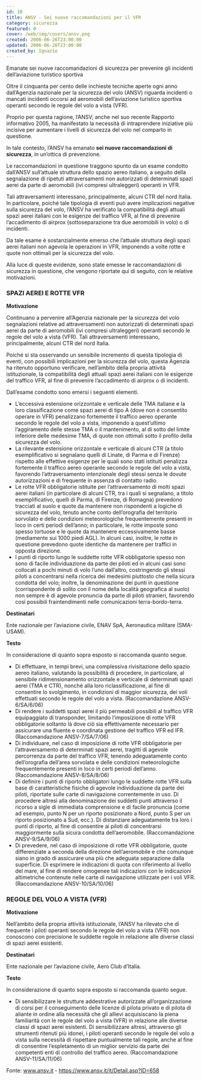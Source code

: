 ```yaml
---
id: 10
title: ANSV - Sei nuove raccomandazioni per il VFR
category: sicurezza
featured: 0
cover: /web/img/covers/ansv.png
created: 2006-06-26T23:00:00
updated: 2006-06-26T23:00:00
created_by: Ignazio
---
```


Emanate sei nuove raccomandazioni di sicurezza per prevenire gli incidenti dell’aviazione turistico sportiva

Oltre il cinquanta per cento delle inchieste tecniche aperte ogni anno dall’Agenzia nazionale per la sicurezza del volo (ANSV) riguarda incidenti o mancati incidenti occorsi ad aeromobili dell’aviazione turistico sportiva operanti secondo le regole del volo a vista (VFR).

Proprio per questa ragione, l’ANSV, anche nel suo recente Rapporto informativo 2005, ha manifestato la necessità di intraprendere iniziative più incisive per aumentare i livelli di sicurezza del volo nel comparto in questione.

In tale contesto, l’ANSV ha emanato **sei nuove raccomandazioni di sicurezza**, in un’ottica di prevenzione.

Le raccomandazioni in questione traggono spunto da un esame condotto dall’ANSV sull’attuale struttura dello spazio aereo italiano, a seguito della segnalazione di ripetuti attraversamenti non autorizzati di determinati spazi aerei da parte di aeromobili (ivi compresi ultraleggeri) operanti in VFR.

Tali attraversamenti interessano, principalmente, alcuni CTR del nord Italia. In particolare, poiché tale tipologia di eventi può avere implicazioni negative sulla sicurezza del volo, l’ANSV ha verificato la compatibilità degli attuali spazi aerei italiani con le esigenze del traffico VFR, al fine di prevenire l’accadimento di airprox (sottoseparazione tra due aeromobili in volo) o di incidenti.

Da tale esame è sostanzialmente emerso che l’attuale struttura degli spazi aerei italiani non agevola le operazioni in VFR, imponendo a volte rotte e quote non ottimali per la sicurezza del volo.

Alla luce di queste evidenze, sono state emesse le raccomandazioni di sicurezza in questione, che vengono riportate qui di seguito, con le relative motivazioni.

### SPAZI AEREI E ROTTE VFR

**Motivazione**

Continuano a pervenire all’Agenzia nazionale per la sicurezza del volo segnalazioni relative ad attraversamenti non autorizzati di determinati spazi aerei da parte di aeromobili (ivi compresi ultraleggeri) operanti secondo le regole del volo a vista (VFR). Tali attraversamenti interessano, principalmente, alcuni CTR del nord Italia.

Poiché si sta osservando un sensibile incremento di questa tipologia di eventi, con possibili implicazioni per la sicurezza del volo, questa Agenzia ha ritenuto opportuno verificare, nell’ambito della propria attività istituzionale, la compatibilità degli attuali spazi aerei italiani con le esigenze del traffico VFR, al fine di prevenire l’accadimento di airprox o di incidenti.

Dall’esame condotto sono emersi i seguenti elementi.

- L’eccessiva estensione orizzontale e verticale delle TMA italiane e la loro classificazione come spazi aerei di tipo A (dove non è consentito operare in VFR) penalizzano fortemente il traffico aereo operante secondo le regole del volo a vista, imponendo a quest’ultimo l’aggiramento delle stesse TMA o il mantenimento, al di sotto del limite inferiore delle medesime TMA, di quote non ottimali sotto il profilo della sicurezza del volo.
- La rilevante estensione orizzontale e verticale di alcuni CTR (a titolo esemplificativo si segnalano quelli di Linate, di Parma e di Firenze) rispetto alle effettive esigenze per le quali sono stati istituiti penalizza fortemente il traffico aereo operante secondo le regole del volo a vista, favorendo l’attraversamento intenzionale degli stessi senza le dovute autorizzazioni e di frequente in assenza di contatto radio.
- Le rotte VFR obbligatorie istituite per l’attraversamento di molti spazi aerei italiani (in particolare di alcuni CTR, tra i quali si segnalano, a titolo esemplificativo, quelli di Parma, di Firenze, di Romagna) prevedono tracciati al suolo e quote da mantenere non rispondenti a logiche di sicurezza del volo, tenuto anche conto dell’orografia del territorio sorvolato e delle condizioni meteorologiche frequentemente presenti in loco in certi periodi dell’anno; in particolare, le rotte imposte sono spesso tortuose e le quote da mantenere eccessivamente basse (mediamente sui 1000 piedi AGL). In alcuni casi, inoltre, le rotte in questione prevedono quote identiche da mantenere per traffici in opposta direzione.
- I punti di riporto lungo le suddette rotte VFR obbligatorie spesso non sono di facile individuazione da parte dei piloti ed in alcuni casi sono collocati a pochi minuti di volo l’uno dall’altro, costringendo gli stessi piloti a concentrarsi nella ricerca dei medesimi piuttosto che nella sicura condotta del volo; inoltre, la denominazione dei punti in questione (corrispondente di solito con il nome della località geografica al suolo) non sempre è di agevole pronuncia da parte di piloti stranieri, favorendo così possibili fraintendimenti nelle comunicazioni terra-bordo-terra.

**Destinatari**

Ente nazionale per l’aviazione civile, ENAV SpA, Aeronautica militare (SMA-USAM).

**Testo**

In considerazione di quanto sopra esposto si raccomanda quanto segue.

- Di effettuare, in tempi brevi, una complessiva rivisitazione dello spazio aereo italiano, valutando la possibilità di procedere, in particolare, al sensibile ridimensionamento orizzontale e verticale di determinati spazi aerei (TMA e CTR), nonché alla loro riclassificazione, al fine di consentire lo svolgimento, in condizioni di maggior sicurezza, dei voli effettuati secondo le regole del volo a vista. (Raccomandazione ANSV-6/SA/6/06)
- Di rendere i suddetti spazi aerei il più permeabili possibili al traffico VFR equipaggiato di transponder, limitando l’imposizione di rotte VFR obbligatorie soltanto là dove ciò sia effettivamente necessario per assicurare una fluente e coordinata gestione del traffico VFR ed IFR. (Raccomandazione ANSV-7/SA/7/06)
- Di individuare, nel caso di imposizione di rotte VFR obbligatorie per l’attraversamento di determinati spazi aerei, tragitti di agevole percorrenza da parte del traffico VFR, tenendo adeguatamente conto dell’orografia dell’area sorvolata e delle condizioni meteorologiche frequentemente presenti in loco in certi periodi dell’anno. (Raccomandazione ANSV-8/SA/8/06)
- Di definire i punti di riporto obbligatori lungo le suddette rotte VFR sulla base di caratteristiche fisiche di agevole individuazione da parte dei piloti, riportate sulle carte di navigazione correntemente in uso. Di procedere altresì alla denominazione dei suddetti punti attraverso il ricorso a sigle di immediata comprensione e di facile pronuncia (come ad esempio, punto N per un riporto posizionato a Nord, punto S per un riporto posizionato a Sud, ecc.). Di distanziare adeguatamente tra loro i punti di riporto, al fine di consentire ai piloti di concentrarsi maggiormente sulla sicura condotta dell’aeromobile. (Raccomandazione ANSV-9/SA/9/06)
- Di prevedere, nel caso di imposizione di rotte VFR obbligatorie, quote differenziate a seconda della direzione dell’aeromobile e che comunque siano in grado di assicurare una più che adeguata separazione dalla superficie. Di esprimere le indicazioni di quota con riferimento al livello del mare, al fine di rendere omogenee tali indicazioni con le indicazioni altimetriche contenute nelle carte di navigazione utilizzate per i voli VFR. (Raccomandazione ANSV-10/SA/10/06)

### REGOLE DEL VOLO A VISTA (VFR)

**Motivazione**

Nell’ambito della propria attività istituzionale, l’ANSV ha rilevato che di frequente i piloti operanti secondo le regole del volo a vista (VFR) non conoscono con precisione le suddette regole in relazione alle diverse classi di spazi aerei esistenti.

**Destinatari**

Ente nazionale per l’aviazione civile, Aero Club d’Italia.

**Testo**

In considerazione di quanto sopra esposto si raccomanda quanto segue.

- Di sensibilizzare le strutture addestrative autorizzate all’organizzazione di corsi per il conseguimento delle licenze di pilota privato e di pilota di aliante in ordine alla necessità che gli allievi acquisiscano la piena familiarità con le regole del volo a vista (VFR) in relazione alle diverse classi di spazi aerei esistenti. Di sensibilizzare altresì, attraverso gli strumenti ritenuti più idonei, i piloti operanti secondo le regole del volo a vista sulla necessità di rispettare puntualmente tali regole, anche al fine di consentire l’espletamento di un miglior servizio da parte dei competenti enti di controllo del traffico aereo. (Raccomandazione ANSV-11/SA/11/06)

Fonte: www.ansv.it - <a href="https://www.ansv.it/it/Detail.asp?ID=658">https://www.ansv.it/it/Detail.asp?ID=658</a>
